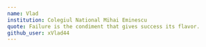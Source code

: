 ```yaml
---
name: Vlad
institution: Colegiul National Mihai Eminescu
quote: Failure is the condiment that gives success its flavor.
github_user: xVlad44
---
```

